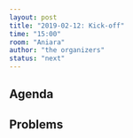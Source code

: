 ```yaml
---
layout: post
title: "2019-02-12: Kick-off"
time: "15:00"
room: "Aniara"
author: "the organizers"
status: "next"
---
```



## Agenda




## Problems

